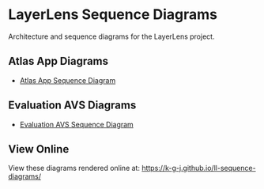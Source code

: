 # LayerLens Sequence Diagrams

Architecture and sequence diagrams for the LayerLens project.

## Atlas App Diagrams

- [Atlas App Sequence Diagram](atlas-app-sequence-diagram.md)

## Evaluation AVS Diagrams

- [Evaluation AVS Sequence Diagram](evaluation-avs-sequence-diagram.md)

## View Online

View these diagrams rendered online at:
https://k-g-j.github.io/ll-sequence-diagrams/